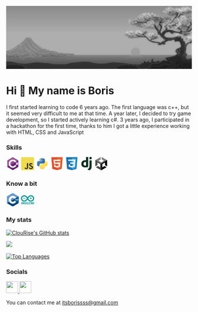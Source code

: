 ![Header](https://github.com/ClouRise/ClouRise/blob/main/assets/head.png)

Hi 👋 My name is Boris
======================


I first started learning to code 6 years ago. The first language was c++, but it seemed very difficult to me at that time. A year later, I decided to try game development, so I started actively learning c#. 3 years ago, I participated in a hackathon for the first time, thanks to him I got a little experience working with HTML, CSS and JavaScript



### Skills


<p align="left">
<a href="https://learn.microsoft.com/en-us/dotnet/csharp/" target="_blank" rel="noreferrer"><img src="https://github.com/ClouRise/ClouRise/blob/main/assets/csharp-original.svg" width="36" height="36" alt="C#" /></a>
<a href="https://developer.mozilla.org/en-US/docs/Web/JavaScript" target="_blank" rel="noreferrer"><img src="https://github.com/ClouRise/ClouRise/blob/main/assets/javascript-original.svg" width="36" height="36" alt="JavaScript" /></a>
<a href="https://www.python.org/" target="_blank" rel="noreferrer"><img src="https://github.com/ClouRise/ClouRise/blob/main/assets/python-original.svg" width="36" height="36" alt="Python" /></a>
<a href="https://developer.mozilla.org/en-US/docs/Glossary/HTML5" target="_blank" rel="noreferrer"><img src="https://github.com/ClouRise/ClouRise/blob/main/assets/html5-original.svg" width="36" height="36" alt="HTML5" /></a>
<a href="https://www.w3.org/TR/CSS/#css" target="_blank" rel="noreferrer"><img src="https://github.com/ClouRise/ClouRise/blob/main/assets/css3-original.svg" width="36" height="36" alt="CSS3" /></a>
<a href="https://www.djangoproject.com/" target="_blank" rel="noreferrer"><img src="https://github.com/ClouRise/ClouRise/blob/main/assets/django-plain.svg" width="36" height="36" alt="Django" /></a>
<a href="https://docs.unity.com" target="_blank" rel="noreferrer"><img src="https://github.com/ClouRise/ClouRise/blob/main/assets/unity-original.svg" width="36" height="36" alt="Unity" /></a>
</p>

### Know a bit

<p align="left">
<a href="https://learn.microsoft.com/en-us/cpp/?view=msvc-170" target="_blank" rel="noreferrer"><img src="https://github.com/ClouRise/ClouRise/blob/main/assets/cplusplus-original.svg" width="36" height="36" alt="C++" /></a>
<a href="https://store.arduino.cc/?gclid=Cj0KCQjw2eilBhCCARIsAG0Pf8uueBifykWcsSS4LPESeGQfxGVKJYnzV7bz471XfknQJy_1VINVWM8aAkLtEALw_wcB" target="_blank" rel="noreferrer"><img src="https://github.com/ClouRise/ClouRise/blob/main/assets/arduino-original-wordmark.svg" width="36" height="36" alt="Arduino" /></a>

</p>




### My stats


<a href="http://www.github.com/ClouRise"><img src="https://github-readme-stats.vercel.app/api?username=ClouRise&show_icons=true&hide=&title_color=10b981&text_color=ffffff&icon_color=a855f7&bg_color=000000&hide_border=true&show_icons=true" alt="ClouRise's GitHub stats" /></a>

<a href="http://www.github.com/ClouRise"><img src="https://github-readme-streak-stats.herokuapp.com/?user=ClouRise&stroke=ffffff&background=000000&ring=10b981&fire=10b981&currStreakNum=ffffff&currStreakLabel=10b981&sideNums=ffffff&sideLabels=ffffff&dates=ffffff&hide_border=true" /></a>

<a href="https://github.com/ClouRise" align="left"><img src="https://github-readme-stats.vercel.app/api/top-langs/?username=ClouRise&langs_count=10&title_color=10b981&text_color=ffffff&icon_color=a855f7&bg_color=000000&hide_border=true&locale=en&custom_title=Top%20%Languages" alt="Top Languages" /></a>


### Socials

<p align="left"> <a href="https://discord.com/users/ClouRise" target="_blank" rel="noreferrer"> <picture> <source media="(prefers-color-scheme: dark)" srcset="https://raw.githubusercontent.com/danielcranney/readme-generator/main/public/icons/socials/discord-dark.svg" /> <source media="(prefers-color-scheme: light)" srcset="https://raw.githubusercontent.com/danielcranney/readme-generator/main/public/icons/socials/discord.svg" /> <img src="https://raw.githubusercontent.com/danielcranney/readme-generator/main/public/icons/socials/discord.svg" width="32" height="32" /> </picture> </a> <a href="https://www.github.com/ClouRise" target="_blank" rel="noreferrer"> <picture> <source media="(prefers-color-scheme: dark)" srcset="https://raw.githubusercontent.com/danielcranney/readme-generator/main/public/icons/socials/github-dark.svg" /> <source media="(prefers-color-scheme: light)" srcset="https://raw.githubusercontent.com/danielcranney/readme-generator/main/public/icons/socials/github.svg" /> <img src="https://raw.githubusercontent.com/danielcranney/readme-generator/main/public/icons/socials/github.svg" width="32" height="32" /> </picture> </a></p>

 You can contact me at [itsborissss@gmail.com](mailto:itsborissss@gmail.com)
